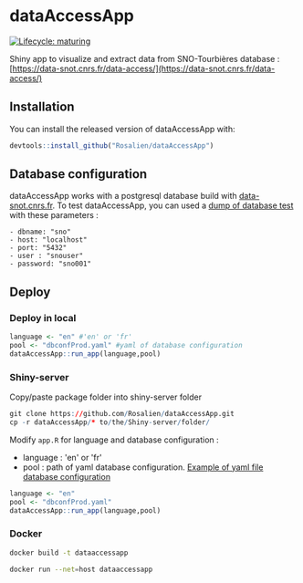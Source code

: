 # dataAccessApp

<!-- badges: start -->
[![Lifecycle: maturing](https://img.shields.io/badge/lifecycle-maturing-blue.svg)](https://www.tidyverse.org/lifecycle/#maturing)
<!-- badges: end -->

Shiny app to visualize and extract data from SNO-Tourbières database : [https://data-snot.cnrs.fr/data-access/](https://data-snot.cnrs.fr/data-access/)

## Installation

You can install the released version of dataAccessApp with:

``` r
devtools::install_github("Rosalien/dataAccessApp")
```

## Database configuration

dataAccessApp works with a postgresql database build with [data-snot.cnrs.fr](https://data-snot.cnrs.fr/). To test dataAccessApp, you can used a [dump of database test](https://github.com/Rosalien/dataAccessApp/tree/master/inst/extdata) with these parameters :

	- dbname: "sno"
	- host: "localhost"
	- port: "5432"
	- user : "snouser"
	- password: "sno001"

## Deploy

### Deploy in local

``` r
language <- "en" #'en' or 'fr'
pool <- "dbconfProd.yaml" #yaml of database configuration 
dataAccessApp::run_app(language,pool)
```

### Shiny-server

Copy/paste package folder into shiny-server folder

``` r
git clone https://github.com/Rosalien/dataAccessApp.git
cp -r dataAccessApp/* to/the/Shiny-server/folder/
```

Modify `app.R` for language and database configuration :

- language : 'en' or 'fr'
- pool : path of yaml database configuration. [Example of yaml file database configuration](https://raw.githubusercontent.com/Rosalien/dataAccessApp/master/inst/extdata/dbconfLocal.yaml)

``` r
language <- "en"
pool <- "dbconfProd.yaml"
dataAccessApp::run_app(language,pool)
```

### Docker

```bash
docker build -t dataaccessapp
```

```bash
docker run --net=host dataaccessapp
```
